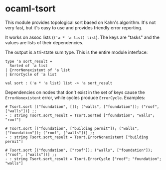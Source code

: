 ocaml-tsort
===========

This module provides topological sort based on Kahn's algorithm. It's not very fast, but it's easy to use
and provides friendly error reporting.

It works on assoc lists (`('a * 'a list) list`). The keys are "tasks" and the values are lists of their dependencies.

The output is a tri-state sum type. This is the entire module interface:

```
type 'a sort_result =
  Sorted of 'a list 
| ErrorNonexistent of 'a list
| ErrorCycle of 'a list

val sort : ('a * 'a list) list -> 'a sort_result
```

Dependencies on nodes that don't exist in the set of keys cause the `ErrorNonexistent` error, while cycles
produce `ErrorCycle`. Examples:

```
# Tsort.sort [("foundation", []); ("walls", ["foundation"]); ("roof", ["walls"])] ;;
- : string Tsort.sort_result = Tsort.Sorted ["foundation"; "walls"; "roof"]

# Tsort.sort [("foundation", ["building permit"]); ("walls", ["foundation"]); ("roof", ["walls"])] ;;
- : string Tsort.sort_result = Tsort.ErrorNonexistent ["building permit"]

# Tsort.sort [("foundation", ["roof"]); ("walls", ["foundation"]); ("roof", ["walls"])] ;;
- : string Tsort.sort_result = Tsort.ErrorCycle ["roof"; "foundation"; "walls"]
```
